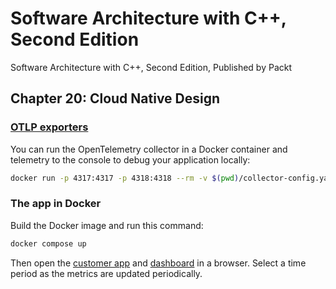 # Software Architecture with C++, Second Edition

Software Architecture with C++, Second Edition, Published by Packt

## Chapter 20: Cloud Native Design

### [OTLP exporters](https://opentelemetry.io/docs/languages/cpp/exporters/)

You can run the OpenTelemetry collector in a Docker container and telemetry to the console to debug your application locally:

```bash
docker run -p 4317:4317 -p 4318:4318 --rm -v $(pwd)/collector-config.yaml:/etc/otelcol/config.yaml otel/opentelemetry-collector
```

### The app in Docker

Build the Docker image and run this command:

```bash
docker compose up
```

Then open the [customer app](http://localhost:8080/customer/v1?name=anonymous) and [dashboard](http://localhost:18888/) in a browser.
Select a time period as the metrics are updated periodically.
